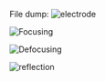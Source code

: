 File dump:
![electrode](https://github.com/user-attachments/assets/493d152d-b57e-425d-bcfd-545ca7eefac4)

![Focusing](https://github.com/user-attachments/assets/c14983e2-4fa1-4191-93e1-01c6a47082c2)

![Defocusing](https://github.com/user-attachments/assets/2f5890ed-85ba-47f0-988e-8695df49adb8)

![reflection](https://github.com/user-attachments/assets/7d54258c-4a83-4e33-b315-efc9c0d04d37)
